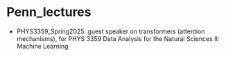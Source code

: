 # Penn_lectures

- PHYS3359_Spring2025: guest speaker on transformers (attention mechanisms), for PHYS 3359 Data Analysis for the Natural Sciences II: Machine Learning